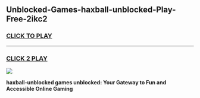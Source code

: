 
## Unblocked-Games-haxball-unblocked-Play-Free-2ikc2
<h3>
<a href="https://premium76.site?title=haxball-unblocked&ref=20M">CLICK TO PLAY</a></h3>
<hr>

<h3>
<a href="https://premium76.site?title=haxball-unblocked&ref=20M">CLICK 2 PLAY</a>
  
</h3>

<a href="https://premium76.site?title=haxball-unblocked&ref=19M"><img src="https://clearcache.store/games.png"></a>


**haxball-unblocked games unblocked: Your Gateway to Fun and Accessible Online Gaming**
